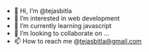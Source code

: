 - 👋 Hi, I’m @tejasbitla
- 👀 I’m interested in web development 
- 🌱 I’m currently learning javascript
- 💞️ I’m looking to collaborate on ...
- 📫 How to reach me @tejasbitla@gmail.com

<!---
tejasbitla/tejasbitla is a ✨ special ✨ repository because its `README.md` (this file) appears on your GitHub profile.
You can click the Preview link to take a look at your changes.
--->
